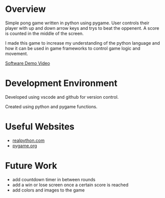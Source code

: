 # Overview

Simple pong game written in python using pygame. User controls their player with up and down arrow keys and trys to beat the oppenent. A score is counted in the middle of the screen.

I made this game to increase my understanding of the python language and how it can be used in game frameworks to control game logic and movement.

[Software Demo Video](https://youtu.be/d4Nf_EN7nZo)

# Development Environment

Developed using vscode and github for version control.

Created using python and pygame functions.

# Useful Websites

* [realpython.com](https://realpython.com/pygame-a-primer/)
* [pygame.org](https://www.pygame.org/wiki/tutorials)

# Future Work

* add countdown timer in between rounds
* add a win or lose screen once a certain score is reached
* add colors and images to the game
